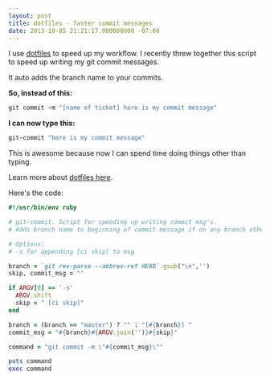 ```yaml
---
layout: post
title: dotfiles - faster commit messages
date: 2013-10-05 21:21:17.000000000 -07:00
---
```

I use <a href="http://zachholman.com/2010/08/dotfiles-are-meant-to-be-forked/">dotfiles</a> to speed up my workflow. I recently threw together this script to speed up writing my git commit messages.

It auto adds the branch name to your commits.

**So, instead of this:**
```ruby
git commit -m "[name of ticket] here is my commit message"
```
**I can now type this:**
```ruby
git-commit "here is my commit message"
```
This is awesome because now I can spend time doing things other than typing.

Learn more about <a href="http://zachholman.com/2010/08/dotfiles-are-meant-to-be-forked/">dotfiles here</a>.

Here's the code:

```ruby
#!/usr/bin/env ruby

# git-commit. Script for speeding up writing commit msg's.
# Adds branch name to beginning of commit message if on any branch other than master.

# Options:
# -s for appending [ci skip] to msg

branch = `git rev-parse --abbrev-ref HEAD`.gsub("\n",'')
skip, commit_msg = ""

if ARGV[0] == '-s'
  ARGV.shift
  skip = " [ci skip]"
end

branch = (branch == "master") ? "" : "[#{branch}] "
commit_msg = "#{branch}#{ARGV.join('')}#{skip}"

command = "git commit -m \"#{commit_msg}\""

puts command
exec command
```
